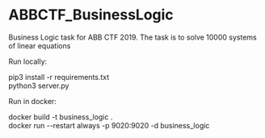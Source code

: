 # ABBCTF_BusinessLogic
Business Logic task for ABB CTF 2019. The task is to solve 10000 systems of linear equations

Run locally:

pip3 install -r requirements.txt\
python3 server.py

Run in docker:

docker build -t business_logic .\
docker run --restart always -p 9020:9020 -d business_logic
